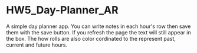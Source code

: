 # HW5_Day-Planner_AR
A simple day planner app.
You can write notes in each hour's row then save them with the save button. If you refresh the page the text will still appear in the box.
The how rolls are also color cordinated to the represent past, current and future hours. 
